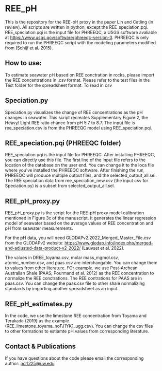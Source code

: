 # REE_pH
This is the repository for the REE-pH proxy in the paper Lin and Catling (in review).
All scripts are written in python, except the REE_speciation.pqi. REE_speciation.pqi is the input file for PHREEQC, a USGS software avaliable at https://www.usgs.gov/software/phreeqc-version-3. PHREEQC is only required to run the PHREEQC script with the modeling parameters modified from (Schijf et al. 2015).

## How to use: 
To estimate seawater pH based on REE conctration in rocks, please import the REE concentrations in .csv format. Please refer to the test files in the Test folder for the spreadsheet format. To read in csv

## Speciation.py
Speciation.py visualizes the change of REE concentrations as the pH changes in seawater. This script recreates Supplementary Figure 2, the Heavy/ Light REE ratio chance from pH 5.7 to 8.7. The input file is ree_speciation.csv is from the PHREEQC model using REE_speciation.pqi. 

## REE_speciation.pqi (PHREEQC folder)
REE_speciation.pqi is the input file for PHREEQC. After installing PHREEQC, you can directly use this file. The first line of the input file refers to the location of the database on the user end. You can change it to the loca file where you've installed the PHREEQC software. After finishing the run, PHREEQC will produce multiple output files, and the selected_output_all.sel. The REE speciation data from ree_speciation_new.csv (the input csv for Speciation.py) is a subset from selected_output_all.sel.

## REE_pH_proxy.py
REE_pH_proxy.py is the script for the REE-pH proxy model calibration mentioned in Figure 3c of the manuscript. It generates the linear regression model of seawater based on the average values of REE concentration and pH from seawater measurements.

For the pH data, you will need GLODAPv2.2022_Merged_Master_File.csv from the GLODAPv2 website: https://www.glodap.info/index.php/merged-and-adjusted-data-product-v2-2022/ (Lauvset et al. 2022).

The values in DREE_toyama.csv, molar mass_mgmol.csv, atomic_number.csv, and paas.csv are interchangable. You can change them to values from other literature. FOr example, we use Post-Archean Australian Shale (PAAS; Pourmand et al. 2012) as the REE concentration to normalize the REE conctrations. The REE contrations for PAAS are in paas.csv. You can change the paas.csv file to other shale normalizing standards by importing another spreadsheet as an input.


## REE_pH_estimates.py
In the code, we use the limestone REE concentration from Toyama and Terakada (2019) as the example (REE_limestone_toyama_noFJ1YK1_ugg.csv). You can change the csv files to other formations to estiamte pH values from corresponding literature. 


## Contact & Publications
If you have questions about the code please email the corresponding author: pcl1225@uw.edu





